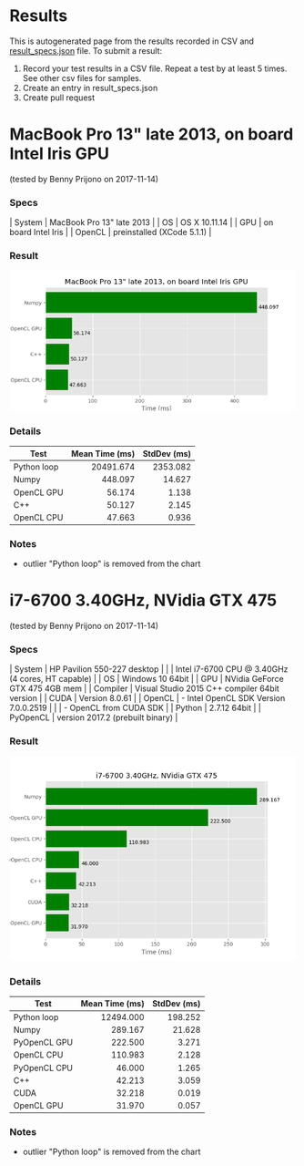 
# Results

This is autogenerated page from the results recorded in CSV and [result_specs.json](result_specs.json)
file. To submit a result:
1. Record your test results in a CSV file. Repeat a test by at least 5 times. See other csv files for samples.
2. Create an entry in result_specs.json
3. Create pull request

# MacBook Pro 13" late 2013, on board Intel Iris GPU

(tested by Benny Prijono on 2017-11-14)


### Specs

| System | MacBook Pro 13" late 2013 |
| OS | OS X 10.11.14 |
| GPU | on board Intel Iris |
| OpenCL | preinstalled (XCode 5.1.1) |


### Result

![benny-macbook.png](benny-macbook.png?raw=true "benny-macbook.png")


 ### Details

| Test   | Mean Time (ms) | StdDev (ms) |
|--------| --------: | --------: |
| Python loop | 20491.674 | 2353.082 |
| Numpy | 448.097 | 14.627 |
| OpenCL GPU | 56.174 | 1.138 |
| C++ | 50.127 | 2.145 |
| OpenCL CPU | 47.663 | 0.936 |


### Notes

- outlier "Python loop" is removed from the chart



# i7-6700 3.40GHz, NVidia GTX 475

(tested by Benny Prijono on 2017-11-14)


### Specs

| System | HP Pavilion 550-227 desktop |
|  | Intel i7-6700 CPU @ 3.40GHz (4 cores, HT capable) |
| OS | Windows 10 64bit |
| GPU | NVidia GeForce GTX 475 4GB mem |
| Compiler | Visual Studio 2015 C++ compiler 64bit version |
| CUDA | Version 8.0.61 |
| OpenCL | - Intel OpenCL SDK Version 7.0.0.2519 |
|  | - OpenCL from CUDA SDK |
| Python | 2.7.12 64bit |
| PyOpenCL | version 2017.2 (prebuilt binary) |


### Result

![benny-desktop1.png](benny-desktop1.png?raw=true "benny-desktop1.png")


 ### Details

| Test   | Mean Time (ms) | StdDev (ms) |
|--------| --------: | --------: |
| Python loop | 12494.000 | 198.252 |
| Numpy | 289.167 | 21.628 |
| PyOpenCL GPU | 222.500 | 3.271 |
| OpenCL CPU | 110.983 | 2.128 |
| PyOpenCL CPU | 46.000 | 1.265 |
| C++ | 42.213 | 3.059 |
| CUDA | 32.218 | 0.019 |
| OpenCL GPU | 31.970 | 0.057 |


### Notes

- outlier "Python loop" is removed from the chart


